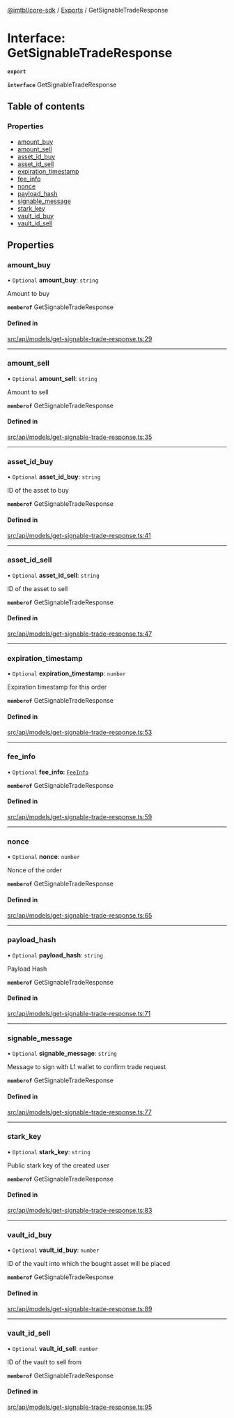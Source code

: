 [@imtbl/core-sdk](../README.md) / [Exports](../modules.md) / GetSignableTradeResponse

# Interface: GetSignableTradeResponse

**`export`** 

**`interface`** GetSignableTradeResponse

## Table of contents

### Properties

- [amount\_buy](GetSignableTradeResponse.md#amount_buy)
- [amount\_sell](GetSignableTradeResponse.md#amount_sell)
- [asset\_id\_buy](GetSignableTradeResponse.md#asset_id_buy)
- [asset\_id\_sell](GetSignableTradeResponse.md#asset_id_sell)
- [expiration\_timestamp](GetSignableTradeResponse.md#expiration_timestamp)
- [fee\_info](GetSignableTradeResponse.md#fee_info)
- [nonce](GetSignableTradeResponse.md#nonce)
- [payload\_hash](GetSignableTradeResponse.md#payload_hash)
- [signable\_message](GetSignableTradeResponse.md#signable_message)
- [stark\_key](GetSignableTradeResponse.md#stark_key)
- [vault\_id\_buy](GetSignableTradeResponse.md#vault_id_buy)
- [vault\_id\_sell](GetSignableTradeResponse.md#vault_id_sell)

## Properties

### amount\_buy

• `Optional` **amount\_buy**: `string`

Amount to buy

**`memberof`** GetSignableTradeResponse

#### Defined in

[src/api/models/get-signable-trade-response.ts:29](https://github.com/immutable/imx-core-sdk/blob/7204457/src/api/models/get-signable-trade-response.ts#L29)

___

### amount\_sell

• `Optional` **amount\_sell**: `string`

Amount to sell

**`memberof`** GetSignableTradeResponse

#### Defined in

[src/api/models/get-signable-trade-response.ts:35](https://github.com/immutable/imx-core-sdk/blob/7204457/src/api/models/get-signable-trade-response.ts#L35)

___

### asset\_id\_buy

• `Optional` **asset\_id\_buy**: `string`

ID of the asset to buy

**`memberof`** GetSignableTradeResponse

#### Defined in

[src/api/models/get-signable-trade-response.ts:41](https://github.com/immutable/imx-core-sdk/blob/7204457/src/api/models/get-signable-trade-response.ts#L41)

___

### asset\_id\_sell

• `Optional` **asset\_id\_sell**: `string`

ID of the asset to sell

**`memberof`** GetSignableTradeResponse

#### Defined in

[src/api/models/get-signable-trade-response.ts:47](https://github.com/immutable/imx-core-sdk/blob/7204457/src/api/models/get-signable-trade-response.ts#L47)

___

### expiration\_timestamp

• `Optional` **expiration\_timestamp**: `number`

Expiration timestamp for this order

**`memberof`** GetSignableTradeResponse

#### Defined in

[src/api/models/get-signable-trade-response.ts:53](https://github.com/immutable/imx-core-sdk/blob/7204457/src/api/models/get-signable-trade-response.ts#L53)

___

### fee\_info

• `Optional` **fee\_info**: [`FeeInfo`](FeeInfo.md)

**`memberof`** GetSignableTradeResponse

#### Defined in

[src/api/models/get-signable-trade-response.ts:59](https://github.com/immutable/imx-core-sdk/blob/7204457/src/api/models/get-signable-trade-response.ts#L59)

___

### nonce

• `Optional` **nonce**: `number`

Nonce of the order

**`memberof`** GetSignableTradeResponse

#### Defined in

[src/api/models/get-signable-trade-response.ts:65](https://github.com/immutable/imx-core-sdk/blob/7204457/src/api/models/get-signable-trade-response.ts#L65)

___

### payload\_hash

• `Optional` **payload\_hash**: `string`

Payload Hash

**`memberof`** GetSignableTradeResponse

#### Defined in

[src/api/models/get-signable-trade-response.ts:71](https://github.com/immutable/imx-core-sdk/blob/7204457/src/api/models/get-signable-trade-response.ts#L71)

___

### signable\_message

• `Optional` **signable\_message**: `string`

Message to sign with L1 wallet to confirm trade request

**`memberof`** GetSignableTradeResponse

#### Defined in

[src/api/models/get-signable-trade-response.ts:77](https://github.com/immutable/imx-core-sdk/blob/7204457/src/api/models/get-signable-trade-response.ts#L77)

___

### stark\_key

• `Optional` **stark\_key**: `string`

Public stark key of the created user

**`memberof`** GetSignableTradeResponse

#### Defined in

[src/api/models/get-signable-trade-response.ts:83](https://github.com/immutable/imx-core-sdk/blob/7204457/src/api/models/get-signable-trade-response.ts#L83)

___

### vault\_id\_buy

• `Optional` **vault\_id\_buy**: `number`

ID of the vault into which the bought asset will be placed

**`memberof`** GetSignableTradeResponse

#### Defined in

[src/api/models/get-signable-trade-response.ts:89](https://github.com/immutable/imx-core-sdk/blob/7204457/src/api/models/get-signable-trade-response.ts#L89)

___

### vault\_id\_sell

• `Optional` **vault\_id\_sell**: `number`

ID of the vault to sell from

**`memberof`** GetSignableTradeResponse

#### Defined in

[src/api/models/get-signable-trade-response.ts:95](https://github.com/immutable/imx-core-sdk/blob/7204457/src/api/models/get-signable-trade-response.ts#L95)
